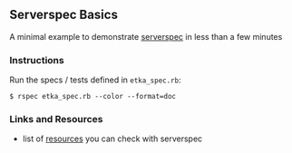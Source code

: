 
## Serverspec Basics

A minimal example to demonstrate [serverspec](http://serverspec.org/) in less than a few minutes

### Instructions

Run the specs / tests defined in `etka_spec.rb`:
```
$ rspec etka_spec.rb --color --format=doc
```

### Links and Resources

 * list of [resources](http://serverspec.org/resource_types.html) you can check with serverspec
